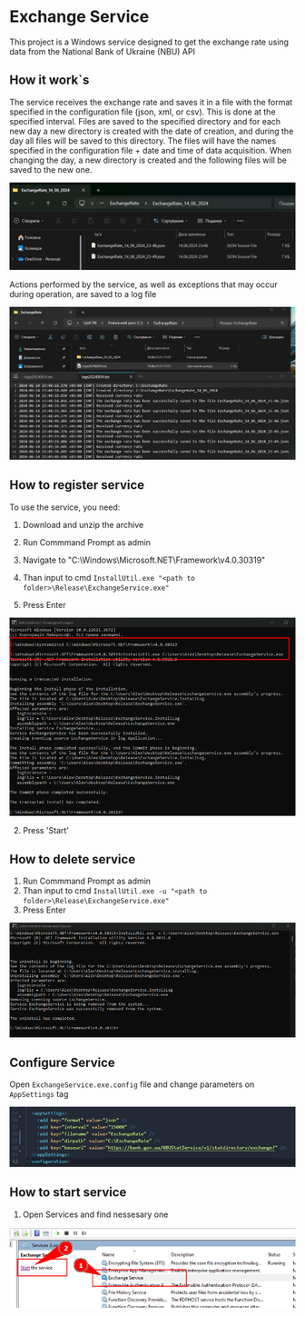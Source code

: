 # Exchange Service

<p>This project is a Windows service designed to get 
the exchange rate using data from the National
Bank of Ukraine (NBU) API </p>

## How it work`s

<p>The service receives the exchange rate and saves it in a file with the format specified in the configuration file (json, xml, or csv). This is done at the specified interval. Files are saved to the specified directory and for each new day a new directory is created with the date of creation, and during the day all files will be saved to this directory. The files will have the names specified in the configuration file + date and time of data acquisition. When changing the day, a new directory is created and the following files will be saved to the new one.</p>

![](img/exchangerates.png)

<p>Actions performed by the service, as well as exceptions that may occur during operation, are saved to a log file</p>

![](img/logs.png)

## How to register service

To use the service, you need:

1. Download and unzip the archive

2. Run Commmand Prompt as admin
3. Navigate to "C:\Windows\Microsoft.NET\Framework\v4.0.30319"
4. Than input to cmd
   `InstallUtil.exe "<path to folder>\Release\ExchangeService.exe"`
5. Press Enter

![](img/register_service.png)

2. Press 'Start'

## How to delete service

1. Run Commmand Prompt as admin
2. Than input to cmd
   `InstallUtil.exe -u "<path to folder>\Release\ExchangeService.exe"`
3. Press Enter

![](img/delete_service.png)

## Configure Service

Open `ExchangeService.exe.config` file and change parameters on `AppSettings` tag

![](img/config.png)

## How to start service

1. Open Services and find nessesary one

![](img/start_service.png)
